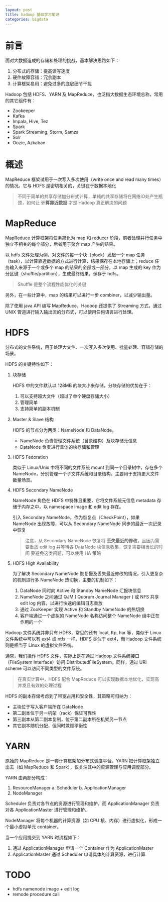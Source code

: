 ```yaml
---
layout: post
title: hadoop 基础学习笔记
categories: bigdata
---
```


# 前言

面对大数据造成的存储和处理的挑战，基本解决思路如下：

1. 分布式的存储：提高读写速度
2. 硬件故障容错：冗余副本
3. 计算框架易用：避免过多的底层细节干扰

Hadoop 包括 HDFS、YARN 及 MapReduce，也泛指大数据生态环境总称，常用的其它组件有：

* Zookeeper
* Kafka
* Impala, Hive, Tez
* Spark
* Spark Streaming, Storm, Samza
* Solr
* Oozie, Azkaban

# 概述

MapReduce 框架试用于一次写入多次使用（write once and read many times）的情况。它与 HDFS 是密切相关的，关键在于数据本地化

> 不同于简单的共享存储加分布式计算，单纯的共享存储将在网络IO处产生瓶颈，如何让 **计算靠近数据** 才是 Hadoop 真正解决的问题

# MapReduce

MapReduce 计算框架将任务简化为 map 和 reducer 阶段，前者处理并行任务中独立不相关的每个部分，后者用于聚合 map 产生的结果。

以 hdfs 文件处理为例，对文件的每一个块（block）发起一个 map 任务（task），以计算靠近数据的方式进行计算，结果保存在本地存储上；reduce 任务输入来源于一个或多个 map 的结果的全部或一部分，以 map 生成的 key 作为分区键（shuffle/partition），生成最终结果，保存于 hdfs。

> Shuffle 是整个流程性能优化的关键

另外，在一些计算中，map 的结果可以进行一步 combiner，以减少输出量。

除了使用 java API 编写 MapReduce，Hadoop 还提供了 Streaming 方式，通过 UNIX 管道进行输入输出流的分布式，可以使用任何语言进行处理。


# HDFS

分布式的文件系统，用于处理大文件、一次写入多次使用、批量处理、容错存储的场景。

HDFS 的关键特性如下：

1. 块存储

   HDFS 中的文件默认以 128MB 的块大小来存储，分块存储的优势在于：
   
   1. 可以支持超大文件（超过了单个硬盘存储大小）
   2. 管理简单
   3. 支持简单的副本机制
   
2. Master & Slave 结构

   HDFS 的节点分为两类：NameNode 和 DataNode。
   
   * NameNode 负责管理文件系统（目录结构）及块存储元信息
   * DataNode 负责进行具体的块存储和管理
   
3. HDFS Fedoration

   类似于 Linux/Unix 中将不同的文件系统 mount 到同一个目录树中，存在多个 NameNode，分别管理一个子文件系统和目录结构。主要用于支持更大文件数量场景。
   
   
4. HDFS Secondary NameNode

   NameNode 角色在 HDFS 中特殊且重要，它将文件系统元信息 metadata 存储于内存之中，以 namespace image 和 edit log 存在。
   
   引入 Secondary NameNode，作为恢复点（CheckPoint），如果 NameNode 出现故障，可以从 Secondary NameNode 同步的最近一次记录中恢复
   
   > 注意，从 Secondary NameNode 恢复将 **丢失最近的修改**，且因为需要重放 edit log 并等待各 DataNode 块信息收集，恢复需要相当长的时间
   > 要避免这类问题，可以使用 HA 策略
   
5. HDFS High Availability

   为了解决 Secondary NameNode 恢复慢及丢失最近修改的情况，引入更复杂的机制进行多 NameNode 热切换，主要的机制如下：
   
   1. DataNode 同时向 Active 和 Standby NameNode 汇报块信息
   2. NameNode 之间通过 QJM ( Quorum Journal Manager ) 或 NFS 共享 edit log 内容，以进行快速的编辑日志重放
   3. 通过 ZooKeeper 实现 Active 和 Standby NameNode 的热切换
   4. 客户端通过一个虚拟的 NameNode 名称访问整个 NameNode 组中正在作用的一个
   
   
Hadoop 文件系统并非只有 HDFS，常见的还有 local, ftp, har 等，类似于 Linux 文件系统中可以有 ext4 或 ntfs 一样。HDFS 类似于 ext4，而 Hadoop 文件系统则是相当于 Linux 的虚拟文件系统。

通常，我们操作 HDFS 文件，实际上是在通过 Hadoop 文件系统接口（FileSystem Interface）访问 DistributedFileSystem。同样，通过 URI scheme 可以访问不同类型的文件系统。

> 在真实计算中，HDFS 配合 MapReduce 可以实现数据本地优化，实现高并发且有效的处理过程

HDFS 的副本存储考虑到了带宽占用和安全性，其策略可归纳为：

* 主块位于写入客户端所在 DataNode
* 第二副本位于另一机架（rack）保证可靠性
* 第三副本从第二副本复制，位于第二副本所在机架另一节点
* 其它副本随机分配，但同时兼顾平衡性
   
# YARN

原始的 MapReduce 是一套计算框架加分布式调度平台。YARN 把计算框架独立出去（如 MapReduce 和 Spark），仅关注其中的资源管理与应用调度部分。

YARN 由两部分构成：

1. ResourceManager
   a. Scheduler
   b. ApplicationManager
2. NodeManager

Scheduler 负责对各节点的资源进行管理和维护，而 ApplicationManager 负责对各 ApplicationMaster 进行管理和维护。

NodeManager 将每个机器的计算资源（如 CPU 核、内存）进行虚拟化，形成一个最小虚拟单元 container。

当一个应用提交到 YARN 时流程如下：

1. 通过 ApplicationManager 申请一个 Container 作为 ApplicationMaster
2. ApplicationMaster 通过 Scheduler 申请具体的计算资源，进行计算



# TODO

* hdfs namenode image + edit log
* remode procedure call

